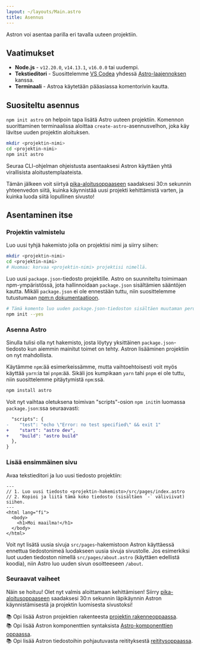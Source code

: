 ```yaml
---
layout: ~/layouts/Main.astro
title: Asennus
---
```


Astron voi asentaa parilla eri tavalla uuteen projektiin.

## Vaatimukset

- **Node.js** - `v12.20.0`, `v14.13.1`, `v16.0.0` tai uudempi.
- **Tekstieditori** - Suosittelemme [VS Codea](https://code.visualstudio.com/) yhdessä [Astro-laajennoksen](https://marketplace.visualstudio.com/items?itemName=astro-build.astro-vscode) kanssa.
- **Terminaali** - Astroa käytetään pääasiassa komentorivin kautta.

## Suositeltu asennus

`npm init astro` on helpoin tapa lisätä Astro uuteen projektiin. Komennon suorittaminen terminaalissa aloittaa `create-astro`-asennusvelhon, joka käy lävitse uuden projektin aloituksen.

```bash
mkdir <projektin-nimi>
cd <projektin-nimi>
npm init astro
```

Seuraa CLI-ohjelman ohjeistusta asentaaksesi Astron käyttäen yhtä virallisista aloitustemplaateista.

Tämän jälkeen voit siirtyä [pika-aloitusoppaaseen](/quick-start#start-your-project) saadaksesi 30:n sekunnin yhteenvedon siitä, kuinka käynnistää uusi projekti kehittämistä varten, ja kuinka luoda siitä lopullinen sivusto!

## Asentaminen itse

### Projektin valmistelu

Luo uusi tyhjä hakemisto jolla on projektisi nimi ja siirry siihen:

```bash
mkdir <projektin-nimi>
cd <projektin-nimi>
# Huomaa: korvaa <projektin-nimi> projektisi nimellä.
```

Luo uusi `package.json`-tiedosto projektille. Astro on suunniteltu toimimaan npm-ympäristössä, jota hallinnoidaan `package.json` sisältämien sääntöjen kautta. Mikäli `package.json` ei ole ennestään tuttu, niin suosittelemme tutustumaan [npm:n dokumentaatioon](https://docs.npmjs.com/creating-a-package-json-file).

```bash
# Tämä komento luo uuden package.json-tiedoston sisältäen muutaman peruskentän
npm init --yes
```

### Asenna Astro

Sinulla tulisi olla nyt hakemisto, josta löytyy yksittäinen `package.json`-tiedosto kun aiemmin mainitut toimet on tehty. Astron lisääminen projektiin on nyt mahdollista.

Käytämme `npm`:ää esimerkeissämme, mutta vaihtoehtoisesti voit myös käyttää `yarn`:ia tai `pnpm`:ää. Sikäli jos kumpikaan `yarn` tahi `pnpm` ei ole tuttu, niin suosittelemme pitäytymistä `npm`:ssä.

```bash
npm install astro
```

Voit nyt vaihtaa oletuksena toimivan "scripts"-osion `npm init`in luomassa `package.json`:ssa seuraavasti:

```diff
  "scripts": {
-    "test": "echo \"Error: no test specified\" && exit 1"
+    "start": "astro dev",
+    "build": "astro build"
  },
}
```

### Lisää ensimmäinen sivu

Avaa tekstieditori ja luo uusi tiedosto projektiin:

```astro
---
// 1. Luo uusi tiedosto <projektin-hakemisto>/src/pages/index.astro
// 2. Kopioi ja liitä tämä koko tiedosto (sisältäen `-` väliviivat) siihen.
---
<html lang="fi">
  <body>
    <h1>Moi maailma!</h1>
  </body>
</html>
```

Voit nyt lisätä uusia sivuja `src/pages`-hakemistoon Astron käyttäessä ennettua tiedostonimeä luodakseen uusia sivuja sivustolle. Jos esimerkiksi luot uuden tiedoston nimellä `src/pages/about.astro` (käyttäen edellistä koodia), niin Astro luo uuden sivun osoitteeseen `/about`.

### Seuraavat vaiheet

Näin se hoituu! Olet nyt valmis aloittamaan kehittämisen! Siirry [pika-aloitusoppaaseen](/quick-start#start-your-project) saadaksesi 30:n sekunnin läpikäynnin Astron käynnistämisestä ja projektin luomisesta sivustoksi!

📚 Opi lisää Astron projektien rakenteesta [projektin rakenneoppaassa](/core-concepts/project-structure).  
📚 Opi lisää Astron komponenttien syntaksista [Astro-komponenttien oppaassa](/core-concepts/astro-components).  
📚 Opi lisää Astron tiedostoihin pohjautuvasta reitityksestä [reititysoppaassa](core-concepts/astro-pages).
